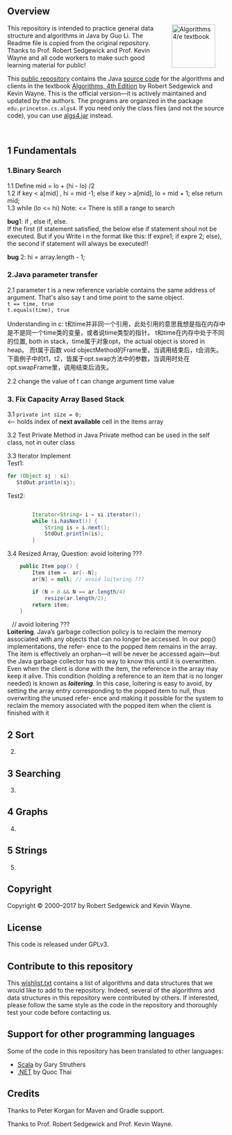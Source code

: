 ## Overview

<IMG SRC="http://algs4.cs.princeton.edu/cover.png"  align=right hspace=25 width=100 alt = "Algorithms 4/e textbook">

This repository is intended to practice general data structure and algorithms in Java by Guo Li. The Readme file is copied from the original repository. Thanks to Prof. Robert Sedgewick and Prof. Kevin Wayne and all code workers to make such good learning material for public!

This <a href = "https://github.com/kevin-wayne/algs4">public repository</a>
contains the Java <a href = "http://algs4.cs.princeton.edu/code/">source code</a>
for the algorithms and clients in the textbook
<a href = "http://amzn.to/13VNJi7">Algorithms, 4th Edition</a> by Robert Sedgewick and Kevin Wayne.
This is the official version&mdash;it is actively maintained and updated by the authors.
The programs are organized in the package <code>edu.princeton.cs.algs4</code>.
If you need only the class files (and not the source code), you can use
<a href = "http://algs4.cs.princeton.edu/code/algs4.jar">algs4.jar</a> instead.

<br>

## 1 Fundamentals

### 1.Binary Search  
1.1 Define mid = lo + (hi - lo) /2  
1.2 if key < a[mid] , hi = mid -1;
else if key > a[mid], lo = mid + 1;
else return mid;  
1.3 while (lo <= hi) Note: <= There is still a range to search

**bug**1: if , else if, else.   
If the first (if statement satisfied, the below else 
if statement shoul not be executed. But if you Write i
n the format like this: If expre1; if expre 2; else), 
the second if statement will always be executed!!

**bug** 2: hi = array.length - 1;

### 2.Java parameter transfer  
2.1 parameter t is a new reference variable contains the same address of argument. That's also say t and time point to the same object.  
`t == time, true `  
 `t.equals(time), true`  
 
 Understanding in c: t和time并非同一个引用，此处引用的意思我想是指在内存中是不是同一个time类的变量，或者说time类型的指针。
t和time在内存中处于不同的位置, both in stack，time属于对象opt，the actual object is stored in heap。
而t属于函数 void objectMethod的Frame里，当调用结束后，t会消失。下面例子中的t1，t2，皆属于opt.swap方法中的参数，当调用时处在opt.swapFrame里，调用结束后消失。
 

 2.2 change the value of t can change argument time value

### 3. Fix Capacity Array Based Stack 
3.1 `private int size = 0;`  
<-- holds index of **next available** cell in the items array

3.2 Test Private Method in JavaPrivate method can be used in the self class, not in outer class

3.3 Iterator Implement  
Test1: 

```java        
for (Object sj : si)
   StdOut.println(sj);
```
  
Test2: 
 
```java

        Iterator<String> i = si.iterator();
        while (i.hasNext()) {
            String is = i.next();
            StdOut.println(is);
        }
```  
3.4 Resized Array, Question: avoid loitering ???

```java
    public Item pop() {
        Item item =  ar[--N];
        ar[N] = null; // avoid loitering ???

        if (N > 0 && N == ar.length/4) 
        	resize(ar.length/2);
        return item;
    }
```
  ` `
   // avoid loitering ???  
**Loitering**. Java’s garbage collection policy is to reclaim the memory associated with any objects that can no longer be accessed. In our pop() implementations, the refer- ence to the popped item remains in the array. The item is effectively an orphan—it will be never be accessed again—but the Java garbage collector has no way to know this until it is overwritten. Even when the client is done with the item, the reference in the array may keep it alive. This condition (holding a reference to an item that is no longer needed) is known as ***loitering***. In this case, loitering is easy to avoid, by setting the array entry corresponding to the popped item to null, thus overwriting the unused refer- ence and making it possible for the system to reclaim the memory associated with the popped item when the client is finished with it

## 2 Sort

2.

## 3 Searching

3.

## 4 Graphs

4.

## 5 Strings

5.



## Copyright

Copyright &copy; 2000&ndash;2017 by Robert Sedgewick and Kevin Wayne.

## License

This code is released under GPLv3.

## Contribute to this repository

This <a href = "http://algs4.cs.princeton.edu/code/wishlist.txt">wishlist.txt</a>
contains a list of algorithms and data structures that we would
like to add to the repository. Indeed, several of the algorithms and
data structures in this repository were contributed by others. If interested, please
follow the same style as the code in the repository and thoroughly test your
code before contacting us.

## Support for other programming languages

Some of the code in this repository has been translated to other languages:
<ul>
<li><a href = "https://github.com/garyaiki/Scala-Algorithms">Scala</a> by Gary Struthers
<li><a href = "https://github.com/nguyenqthai/Algs4Net">.NET</a> by Quoc Thai
</ul>


## Credits

Thanks to Peter Korgan for Maven and Gradle support.

Thanks to Prof. Robert Sedgewick and Prof. Kevin Wayne.